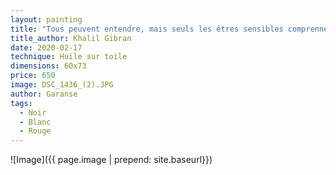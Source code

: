 ```yaml
---
layout: painting
title: "Tous peuvent entendre, mais seuls les êtres sensibles comprennent." 
title_author: Khalil Gibran
date: 2020-02-17
technique: Huile sur toile
dimensions: 60x73
price: 650
image: DSC_1436_(2).JPG
author: Garanse
tags:
  - Noir
  - Blanc
  - Rouge
---
```

![Image]({{ page.image | prepend: site.baseurl}})